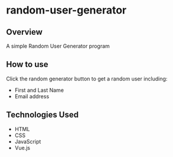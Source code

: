 # random-user-generator

## Overview

A simple Random User Generator program

## How to use

Click the random generator button to get a random user including:
- First and Last Name
- Email address

## Technologies Used

- HTML
- CSS
- JavaScript
- Vue.js